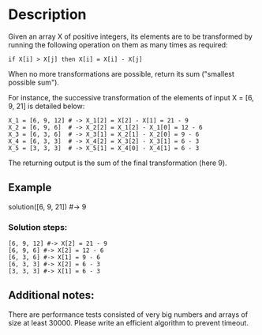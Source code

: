 # Description
Given an array X of positive integers, its elements are to be transformed by running the following operation on them as many times as required:
```
if X[i] > X[j] then X[i] = X[i] - X[j]
```

When no more transformations are possible, return its sum ("smallest possible sum").

For instance, the successive transformation of the elements of input X = [6, 9, 21] is detailed below:
```
X_1 = [6, 9, 12] # -> X_1[2] = X[2] - X[1] = 21 - 9
X_2 = [6, 9, 6]  # -> X_2[2] = X_1[2] - X_1[0] = 12 - 6
X_3 = [6, 3, 6]  # -> X_3[1] = X_2[1] - X_2[0] = 9 - 6
X_4 = [6, 3, 3]  # -> X_4[2] = X_3[2] - X_3[1] = 6 - 3
X_5 = [3, 3, 3]  # -> X_5[1] = X_4[0] - X_4[1] = 6 - 3
```
The returning output is the sum of the final transformation (here 9).

## Example
solution([6, 9, 21]) #-> 9

### Solution steps:
```
[6, 9, 12] #-> X[2] = 21 - 9
[6, 9, 6] #-> X[2] = 12 - 6
[6, 3, 6] #-> X[1] = 9 - 6
[6, 3, 3] #-> X[2] = 6 - 3
[3, 3, 3] #-> X[1] = 6 - 3
```

## Additional notes:
There are performance tests consisted of very big numbers and arrays of size at least 30000. Please write an efficient algorithm to prevent timeout.

